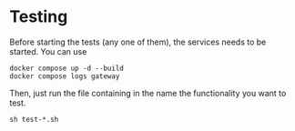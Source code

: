 # Testing

Before starting the tests (any one of them), the services needs to be started. You can use

```
docker compose up -d --build 
docker compose logs gateway
```

Then, just run the file containing in the name the functionality you want to test. 

```
sh test-*.sh
```